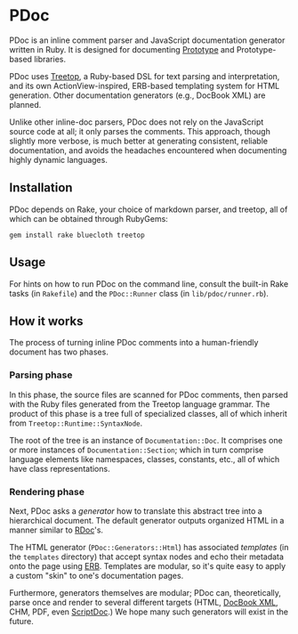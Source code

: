 PDoc
====

PDoc is an inline comment parser and JavaScript documentation generator written in Ruby. It is designed for documenting [Prototype](http://prototypejs.org) and Prototype-based libraries.

PDoc uses [Treetop](http://treetop.rubyforge.org/), a Ruby-based DSL for text parsing and interpretation, and its own ActionView-inspired, ERB-based templating system for HTML generation. Other documentation generators (e.g., DocBook XML) are planned.

Unlike other inline-doc parsers, PDoc does not rely on the JavaScript source code at all; it only parses the comments. This approach, though slightly more verbose, is much better at generating consistent, reliable documentation, and avoids the headaches encountered when documenting highly dynamic languages.

## Installation

PDoc depends on Rake, your choice of markdown parser, and treetop, all of which can be obtained through RubyGems:

    gem install rake bluecloth treetop
    
## Usage

For hints on how to run PDoc on the command line, consult the built-in Rake tasks (in `Rakefile`) and the `PDoc::Runner` class (in `lib/pdoc/runner.rb`).

## How it works

The process of turning inline PDoc comments into a human-friendly document has two phases.

### Parsing phase
In this phase, the source files are scanned for PDoc comments, then parsed with the Ruby files generated from the Treetop language grammar. The product of this phase is a tree full of specialized classes, all of which inherit from `Treetop::Runtime::SyntaxNode`.

The root of the tree is an instance of `Documentation::Doc`. It comprises one or more instances of `Documentation::Section`; which in turn comprise language elements like namespaces, classes, constants, etc., all of which have class representations.

### Rendering phase
Next, PDoc asks a _generator_ how to translate this abstract tree into a hierarchical document. The default generator outputs organized HTML in a manner similar to [RDoc](http://rdoc.sourceforge.net/ "RDoc - Document Generator for Ruby Source")'s.

The HTML generator (`PDoc::Generators::Html`) has associated _templates_ (in the `templates` directory) that accept syntax nodes and echo their metadata onto the page using [ERB](http://www.ruby-doc.org/stdlib/libdoc/erb/rdoc/index.html "erb: Ruby Standard Library Documentation"). Templates are modular, so it's quite easy to apply a custom "skin" to one's documentation pages.

Furthermore, generators themselves are modular; PDoc can, theoretically, parse once and render to several different targets (HTML, [DocBook XML](http://www.docbook.org/ "DocBook.org"), CHM, PDF, even [ScriptDoc](http://www.scriptdoc.org/ "ScriptDoc.org: Dynamic Language Documentation").) We hope many such generators will exist in the future.